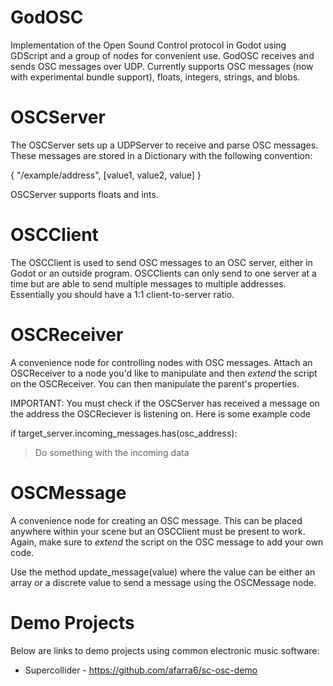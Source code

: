 # GodOSC
Implementation of the Open Sound Control protocol in Godot using GDScript and a group of nodes for convenient use. GodOSC receives and sends OSC messages over UDP. Currently supports OSC messages (now with experimental bundle support), floats, integers, strings, and blobs.


# OSCServer
The OSCServer sets up a UDPServer to receive and parse OSC messages. These messages are stored in a Dictionary with the following convention:

{
"/example/address", [value1, value2, value]
}

OSCServer supports floats and ints.


# OSCClient
The OSCClient is used to send OSC messages to an OSC server, either in Godot or an outside program. OSCClients can only send to one server at a time but are able to send multiple messages to multiple addresses. Essentially you should have a 1:1 client-to-server ratio.


# OSCReceiver
A convenience node for controlling nodes with OSC messages. Attach an OSCReceiver to a node you'd like to manipulate and then *extend* the script on the OSCReceiver.
You can then manipulate the parent's properties.

IMPORTANT: You must check if the OSCServer has received a message on the address the OSCReciever is listening on. Here is some example code

if target_server.incoming_messages.has(osc_address):
>Do something with the incoming data


# OSCMessage
A convenience node for creating an OSC message. This can be placed anywhere within your scene but an OSCClient must be present to work. Again, make sure to *extend* the script on the OSC message to add your own code.

Use the method update_message(value) where the value can be either an array or a discrete value to send a message using the OSCMessage node.



# Demo Projects

Below are links to demo projects using common electronic music software:

* Supercollider - https://github.com/afarra6/sc-osc-demo
